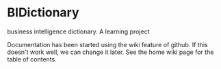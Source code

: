 # BIDictionary
business intelligence dictionary. A learning project 

Documentation has been started using the wiki feature of github. If this doesn't work well, we can change it later. See the home wiki page for the table of contents.
